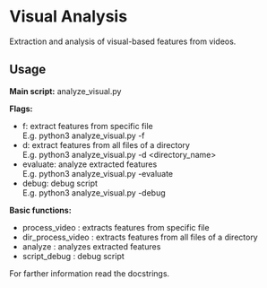 # Visual Analysis

Extraction and analysis of visual-based features from videos.

## Usage

**Main script:** analyze_visual.py

**Flags:**

* f: extract features from specific file<br/>
    E.g. python3 analyze_visual.py -f <filename>
* d: extract features from all files of a directory<br/>
     E.g. python3 analyze_visual.py -d <directory_name>   
* evaluate: analyze extracted features<br/>
     E.g. python3 analyze_visual.py -evaluate   
* debug: debug script<br/>
     E.g. python3 analyze_visual.py -debug

**Basic functions:**

* process_video :  extracts features from specific file
* dir_process_video : extracts features from all files of a directory
* analyze : analyzes extracted features
* script_debug : debug script


For farther information read the docstrings.

